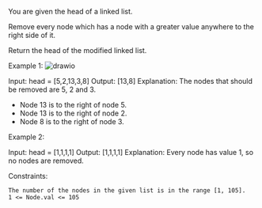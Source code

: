 You are given the head of a linked list.

Remove every node which has a node with a greater value anywhere to the right side of it.

Return the head of the modified linked list.

 

Example 1:
![drawio](https://github.com/marouanaddou/Problem-Solving/assets/105064179/a0417dc3-6b90-4998-a1de-99aa61cc0f1b)

Input: head = [5,2,13,3,8]
Output: [13,8]
Explanation: The nodes that should be removed are 5, 2 and 3.
- Node 13 is to the right of node 5.
- Node 13 is to the right of node 2.
- Node 8 is to the right of node 3.

Example 2:

Input: head = [1,1,1,1]
Output: [1,1,1,1]
Explanation: Every node has value 1, so no nodes are removed.

 

Constraints:

    The number of the nodes in the given list is in the range [1, 105].
    1 <= Node.val <= 105

